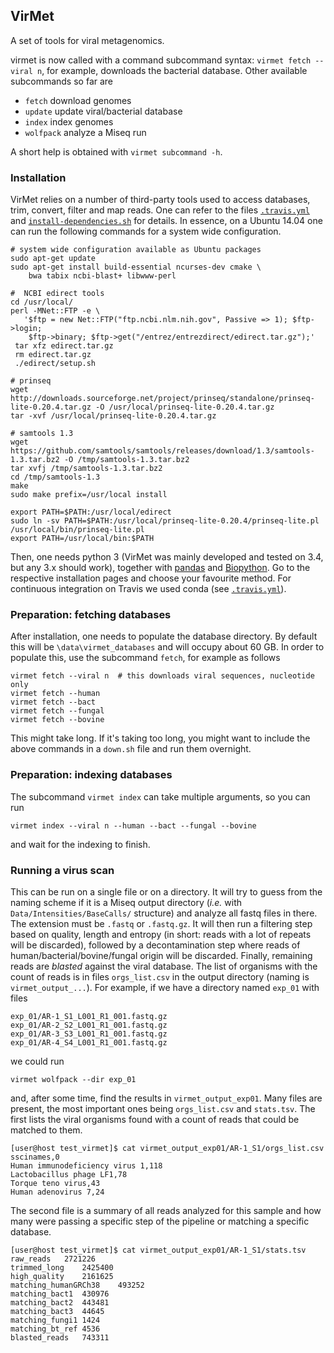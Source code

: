 VirMet
------

A set of tools for viral metagenomics.

virmet is now called with a command subcommand
syntax: `virmet fetch --viral n`, for example, downloads the bacterial
database. Other available subcommands so far are

- `fetch`               download genomes
- `update`              update viral/bacterial database
- `index`               index genomes
- `wolfpack`            analyze a Miseq run

A short help is obtained with `virmet subcommand -h`.

### Installation
VirMet relies on a number of third-party tools used to access databases, trim,
convert, filter and map reads. One can refer to the files [`.travis.yml`](./.travis.yml)
and [`install-dependencies.sh`](./install-dependencies.sh) for details. In
essence, on a Ubuntu 14.04 one can run the following commands for a system wide
configuration.

    # system wide configuration available as Ubuntu packages
    sudo apt-get update
    sudo apt-get install build-essential ncurses-dev cmake \
        bwa tabix ncbi-blast+ libwww-perl

    #  NCBI edirect tools
    cd /usr/local/
    perl -MNet::FTP -e \
       '$ftp = new Net::FTP("ftp.ncbi.nlm.nih.gov", Passive => 1); $ftp->login;
        $ftp->binary; $ftp->get("/entrez/entrezdirect/edirect.tar.gz");'
     tar xfz edirect.tar.gz
     rm edirect.tar.gz
     ./edirect/setup.sh

    # prinseq
    wget http://downloads.sourceforge.net/project/prinseq/standalone/prinseq-lite-0.20.4.tar.gz -O /usr/local/prinseq-lite-0.20.4.tar.gz
    tar -xvf /usr/local/prinseq-lite-0.20.4.tar.gz

    # samtools 1.3
    wget https://github.com/samtools/samtools/releases/download/1.3/samtools-1.3.tar.bz2 -O /tmp/samtools-1.3.tar.bz2
    tar xvfj /tmp/samtools-1.3.tar.bz2
    cd /tmp/samtools-1.3
    make
    sudo make prefix=/usr/local install

    export PATH=$PATH:/usr/local/edirect
    sudo ln -sv PATH=$PATH:/usr/local/prinseq-lite-0.20.4/prinseq-lite.pl /usr/local/bin/prinseq-lite.pl
    export PATH=/usr/local/bin:$PATH

Then, one needs python 3 (VirMet was mainly developed and tested on 3.4, but
any 3.x should work), together with [pandas](http://pandas.pydata.org) and
[Biopython](http://biopython.org/wiki/Main_Page). Go to the respective
installation pages and choose your favourite method. For continuous
integration on Travis we used conda (see [`.travis.yml`](./.travis.yml)).


### Preparation: fetching databases

After installation, one needs to populate the database directory. By default
this will be `\data\virmet_databases` and will occupy about 60 GB. In order to
populate this, use the subcommand `fetch`, for example as follows

    virmet fetch --viral n  # this downloads viral sequences, nucleotide only
    virmet fetch --human
    virmet fetch --bact
    virmet fetch --fungal
    virmet fetch --bovine

This might take long. If it's taking too long, you might want to include the
above commands in a `down.sh` file and run them overnight.


### Preparation: indexing databases

The subcommand `virmet index` can take multiple arguments, so you can run

    virmet index --viral n --human --bact --fungal --bovine

and wait for the indexing to finish.


### Running a virus scan

This can be run on a single file or on a directory. It will try to guess from
the naming scheme if it is a Miseq output directory (_i.e._ with
`Data/Intensities/BaseCalls/` structure) and analyze all fastq files in there.
The extension must be `.fastq` or `.fastq.gz`. It will then run a filtering
step based on quality, length and entropy (in short: reads with a lot of
repeats will be discarded), followed by a decontamination step where reads
of human/bacterial/bovine/fungal origin will be discarded. Finally, remaining
reads are _blasted_ against the viral database. The list of organisms with the
count of reads is in files `orgs_list.csv` in the output directory
(naming is `virmet_output_...`). For example, if we have a directory named
`exp_01` with files

    exp_01/AR-1_S1_L001_R1_001.fastq.gz
    exp_01/AR-2_S2_L001_R1_001.fastq.gz
    exp_01/AR-3_S3_L001_R1_001.fastq.gz
    exp_01/AR-4_S4_L001_R1_001.fastq.gz

we could run

    virmet wolfpack --dir exp_01

and, after some time, find the results in `virmet_output_exp01`. Many files are
present, the most important ones being `orgs_list.csv` and `stats.tsv`. The
first lists the viral organisms found with a count of reads that could be
matched to them.

    [user@host test_virmet]$ cat virmet_output_exp01/AR-1_S1/orgs_list.csv
    sscinames,0
    Human immunodeficiency virus 1,118
    Lactobacillus phage LF1,78
    Torque teno virus,43
    Human adenovirus 7,24

The second file is a summary of all reads analyzed for this sample and how many
were passing a specific step of the pipeline or matching a specific database.

    [user@host test_virmet]$ cat virmet_output_exp01/AR-1_S1/stats.tsv
    raw_reads	2721226
    trimmed_long	2425400
    high_quality	2161625
    matching_humanGRCh38	493252
    matching_bact1	430976
    matching_bact2	443481
    matching_bact3	44645
    matching_fungi1	1424
    matching_bt_ref	4536
    blasted_reads	743311
